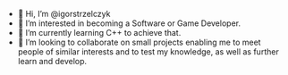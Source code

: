 - 👋 Hi, I’m @igorstrzelczyk
- 👀 I’m interested in becoming a Software or Game Developer.
- 🌱 I’m currently learning C++ to achieve that.
- 💞️ I’m looking to collaborate on small projects enabling me to meet people of similar interests and to test my knowledge, as well as further learn and develop.
